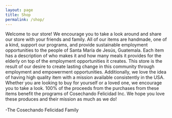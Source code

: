 ```yaml
---
layout: page
title: Shop
permalink: /shop/
---
```


<p>Welcome to our store! We encourage you to take a look around and share our store with your friends and family. All of our items are handmade, one of a kind, support our programs, and provide sustainable employment opportunities to the people of Santa María de Jesús, Guatemala. Each item has a description of who makes it and how many meals it provides for the elderly on top of the employment opportunities it creates. This store is the result of our desire to create lasting change in this community through employment and empowerment opportunities. Additionally, we love the idea of having high quality item with a mission available consistently in the USA. Whether you are looking to buy for yourself or a loved one, we encourage you to take a look. 100% of the proceeds from the purchases from these items benefit the programs of Cosechando Felicidad Inc. We hope you love these produces and their mission as much as we do!
<br><br>-The Cosechando Felicidad Family</p>

<div id='collection-component-1648828463969'></div>
<script type="text/javascript">
/*<![CDATA[*/
(function () {
  var scriptURL = 'https://sdks.shopifycdn.com/buy-button/latest/buy-button-storefront.min.js';
  if (window.ShopifyBuy) {
    if (window.ShopifyBuy.UI) {
      ShopifyBuyInit();
    } else {
      loadScript();
    }
  } else {
    loadScript();
  }
  function loadScript() {
    var script = document.createElement('script');
    script.async = true;
    script.src = scriptURL;
    (document.getElementsByTagName('head')[0] || document.getElementsByTagName('body')[0]).appendChild(script);
    script.onload = ShopifyBuyInit;
  }
  function ShopifyBuyInit() {
    var client = ShopifyBuy.buildClient({
      domain: 'harvesting-happiness.myshopify.com',
      storefrontAccessToken: '8ade368eee3691921ba0efa3367a72d5',
    });
    ShopifyBuy.UI.onReady(client).then(function (ui) {
      ui.createComponent('collection', {
        id: '65326678086',
        node: document.getElementById('collection-component-1648828463969'),
        moneyFormat: '%24%7B%7Bamount%7D%7D',
        options: {
  "product": {
    "styles": {
      "product": {
        "@media (min-width: 601px)": {
          "max-width": "calc(25% - 20px)",
          "margin-left": "20px",
          "margin-bottom": "50px",
          "width": "calc(25% - 20px)"
        },
        "img": {
          "height": "calc(100% - 15px)",
          "position": "absolute",
          "left": "0",
          "right": "0",
          "top": "0"
        },
        "imgWrapper": {
          "padding-top": "calc(75% + 15px)",
          "position": "relative",
          "height": "0"
        }
      },
      "title": {
        "font-weight": "normal",
        "color": "#000000"
      },
      "button": {
        "font-size": "14px",
        "padding-top": "15px",
        "padding-bottom": "15px",
        ":hover": {
          "background-color": "#5d7fa0"
        },
        "background-color": "#678db2",
        ":focus": {
          "background-color": "#5d7fa0"
        },
        "border-radius": "4px",
        "padding-left": "16px",
        "padding-right": "16px"
      },
      "quantityInput": {
        "font-size": "14px",
        "padding-top": "15px",
        "padding-bottom": "15px"
      }
    },
    "buttonDestination": "modal",
    "contents": {
      "button": false,
      "options": false
    },
    "isButton": true,
    "text": {
      "button": "View product"
    }
  },
  "productSet": {
    "styles": {
      "products": {
        "@media (min-width: 601px)": {
          "margin-left": "-20px"
        }
      }
    }
  },
  "modalProduct": {
    "contents": {
      "img": false,
      "imgWithCarousel": true,
      "button": false,
      "buttonWithQuantity": true
    },
    "styles": {
      "product": {
        "@media (min-width: 601px)": {
          "max-width": "100%",
          "margin-left": "0px",
          "margin-bottom": "0px"
        }
      },
      "button": {
        "font-size": "14px",
        "padding-top": "15px",
        "padding-bottom": "15px",
        ":hover": {
          "background-color": "#5d7fa0"
        },
        "background-color": "#678db2",
        ":focus": {
          "background-color": "#5d7fa0"
        },
        "border-radius": "4px",
        "padding-left": "16px",
        "padding-right": "16px"
      },
      "quantityInput": {
        "font-size": "14px",
        "padding-top": "15px",
        "padding-bottom": "15px"
      },
      "title": {
        "font-family": "Helvetica Neue, sans-serif",
        "font-weight": "bold",
        "font-size": "26px",
        "color": "#4c4c4c"
      }
    }
  },
  "option": {},
  "cart": {
    "styles": {
      "button": {
        "font-size": "14px",
        "padding-top": "15px",
        "padding-bottom": "15px",
        ":hover": {
          "background-color": "#5d7fa0"
        },
        "background-color": "#678db2",
        ":focus": {
          "background-color": "#5d7fa0"
        },
        "border-radius": "4px"
      },
      "title": {
        "color": "#4c4c4c"
      },
      "header": {
        "color": "#4c4c4c"
      },
      "lineItems": {
        "color": "#4c4c4c"
      },
      "subtotalText": {
        "color": "#4c4c4c"
      },
      "subtotal": {
        "color": "#4c4c4c"
      },
      "notice": {
        "color": "#4c4c4c"
      },
      "currency": {
        "color": "#4c4c4c"
      },
      "close": {
        "color": "#4c4c4c",
        ":hover": {
          "color": "#4c4c4c"
        }
      },
      "empty": {
        "color": "#4c4c4c"
      },
      "noteDescription": {
        "color": "#4c4c4c"
      },
      "discountText": {
        "color": "#4c4c4c"
      },
      "discountIcon": {
        "fill": "#4c4c4c"
      },
      "discountAmount": {
        "color": "#4c4c4c"
      }
    }
  },
  "toggle": {
    "styles": {
      "toggle": {
        "background-color": "#678db2",
        ":hover": {
          "background-color": "#5d7fa0"
        },
        ":focus": {
          "background-color": "#5d7fa0"
        }
      },
      "count": {
        "font-size": "14px"
      }
    }
  },
  "lineItem": {
    "styles": {
      "variantTitle": {
        "color": "#4c4c4c"
      },
      "title": {
        "color": "#4c4c4c"
      },
      "price": {
        "color": "#4c4c4c"
      },
      "fullPrice": {
        "color": "#4c4c4c"
      },
      "discount": {
        "color": "#4c4c4c"
      },
      "discountIcon": {
        "fill": "#4c4c4c"
      },
      "quantity": {
        "color": "#4c4c4c"
      },
      "quantityIncrement": {
        "color": "#4c4c4c",
        "border-color": "#4c4c4c"
      },
      "quantityDecrement": {
        "color": "#4c4c4c",
        "border-color": "#4c4c4c"
      },
      "quantityInput": {
        "color": "#4c4c4c",
        "border-color": "#4c4c4c"
      }
    }
  }
},
      });
    });
  }
})();
/*]]>*/
</script>
